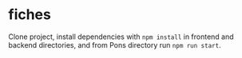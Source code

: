 # fiches

Clone project, install dependencies with `npm install` in frontend and backend directories, and from Pons directory run `npm run start`.

